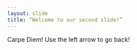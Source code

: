 ```yaml
---
layout: slide
title: “Welcome to our second slide!”
---
```

Carpe Diem!
Use the left arrow to go back!
